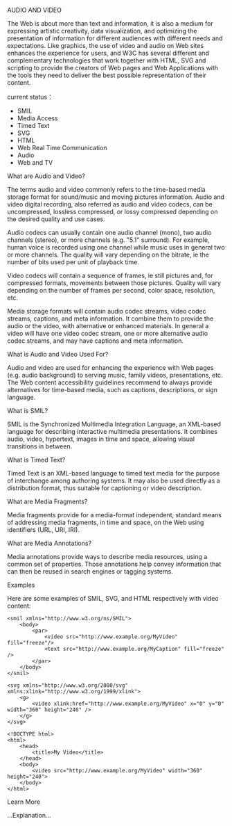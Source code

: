 AUDIO AND VIDEO


The Web is about more than text and information, it is also a medium for expressing artistic creativity, data visualization, and optimizing the presentation of information for different audiences with different needs and expectations. Like graphics, the use of video and audio on Web sites enhances the experience for users, and W3C has several different and complementary technologies that work together with HTML, SVG and scripting to provide the creators of Web pages and Web Applications with the tools they need to deliver the best possible representation of their content.

current status：
+ SMIL
+ Media Access
+ Timed Text
+ SVG
+ HTML
+ Web Real Time Communication
+ Audio
+ Web and TV

What are Audio and Video?

The terms audio and video commonly refers to the time-based media storage format for sound/music and moving pictures information. Audio and video digital recording, also referred as audio and video codecs, can be uncompressed, lossless compressed, or lossy compressed depending on the desired quality and use cases.

Audio codecs can usually contain one audio channel (mono), two audio channels (stereo), or more channels (e.g. "5.1" surround). For example, human voice is recorded using one channel while music uses in general two or more channels. The quality will vary depending on the bitrate, ie the number of bits used per unit of playback time.

Video codecs will contain a sequence of frames, ie still pictures and, for compressed formats, movements between those pictures. Quality will vary depending on the number of frames per second, color space, resolution, etc.

Media storage formats will contain audio codec streams, video codec streams, captions, and meta information. It combine them to provide the audio or the video, with alternative or enhanced materials. In general a video will have one video codec stream, one or more alternative audio codec streams, and may have captions and meta information.

What is Audio and Video Used For?

Audio and video are used for enhancing the experience with Web pages (e.g. audio background) to serving music, family videos, presentations, etc. The Web content accessibility guidelines recommend to always provide alternatives for time-based media, such as captions, descriptions, or sign language.

What is SMIL?

SMIL is the Synchronized Multimedia Integration Language, an XML-based language for describing interactive multimedia presentations. It combines audio, video, hypertext, images in time and space, allowing visual transitions in between.

What is Timed Text?

Timed Text is an XML-based language to timed text media for the purpose of interchange among authoring systems. It may also be used directly as a distribution format, thus suitable for captioning or video description.

What are Media Fragments?

Media fragments provide for a media-format independent, standard means of addressing media fragments, in time and space, on the Web using identifiers (URL, URI, IRI).

What are Media Annotations?

Media annotations provide ways to describe media resources, using a common set of properties. Those annotations help convey information that can then be reused in search engines or tagging systems.

Examples

Here are some examples of SMIL, SVG, and HTML respectively with video content:

	<smil xmlns="http://www.w3.org/ns/SMIL">
		<body>
			<par>
				<video src="http://www.example.org/MyVideo" fill="freeze"/>
				<text src="http://www.example.org/MyCaption" fill="freeze" />
			</par>   
		</body>
	</smil>

	<svg xmlns="http://www.w3.org/2000/svg" xmlns:xlink="http://www.w3.org/1999/xlink">
		<g>
			<video xlink:href="http://www.example.org/MyVideo" x="0" y="0" width="360" height="240" />
		</g>
	</svg>

	<!DOCTYPE html>
	<html>
		<head>
			<title>My Video</title>
		</head>
		<body>   
			<video src="http://www.example.org/MyVideo" width="360" height="240">
		</body>   
	</html>

Learn More

...Explanation...